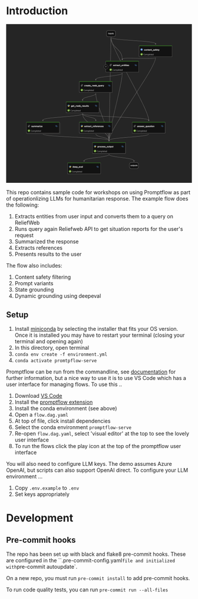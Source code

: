 # Introduction

![ReliefWeb Promptflow Demo](./rweb_flow.png)

This repo contains sample code for workshops on using Promptflow as part of operationlizing LLMs for humanitarian response. The example flow does the following:

1. Extracts entities from user input and converts them to a query on ReliefWeb
2. Runs query again Reliefweb API to get situation reports for the user's request
3. Summarized the response
4. Extracts references 
5. Presents results to the user

The flow also includes: 

1. Content safety filtering
2. Prompt variants
3. State grounding
4. Dynamic grounding using deepeval

## Setup

1. Install [miniconda](https://docs.conda.io/en/latest/miniconda.html) by selecting the installer that fits your OS version. Once it is installed you may have to restart your terminal (closing your terminal and opening again)
2. In this directory, open terminal
3. `conda env create -f environment.yml`
4. `conda activate promtpflow-serve`

Promptflow can be run from the commandline, see [documentation](https://microsoft.github.io/promptflow/index.html) for further information, but a nice way to use it is to use VS Code which has a user interface for managing flows. To use this ..

1. Download [VS Code](https://code.visualstudio.com/download)
2. Install the [promptflow extension](https://marketplace.visualstudio.com/items?itemName=prompt-flow.prompt-flow)
3. Install the conda environment (see above)
4. Open a `flow.dag.yaml`
5. At top of file, click install dependencies
6. Select the conda environment `promptflow-serve`
7. Re-open `flow.dag.yaml`, select 'visual editor' at the top to see the lovely user interface
8. To run the flows click the play icon at the top of the promptflow user interface 

You will also need to configure LLM keys. The demo assumes Azure OpenAI, but scripts can also support OpenAI direct. To configure your LLM environment ...

1. Copy `.env.example` to `.env`
2. Set keys appropriately

# Development

## Pre-commit hooks

The repo has been set up with black and flake8 pre-commit hooks. These are configured in the ``.pre-commit-config.yaml` file and initialized with `pre-commit autoupdate`.

On a new repo, you must run `pre-commit install` to add pre-commit hooks.

To run code quality tests, you can run `pre-commit run --all-files`